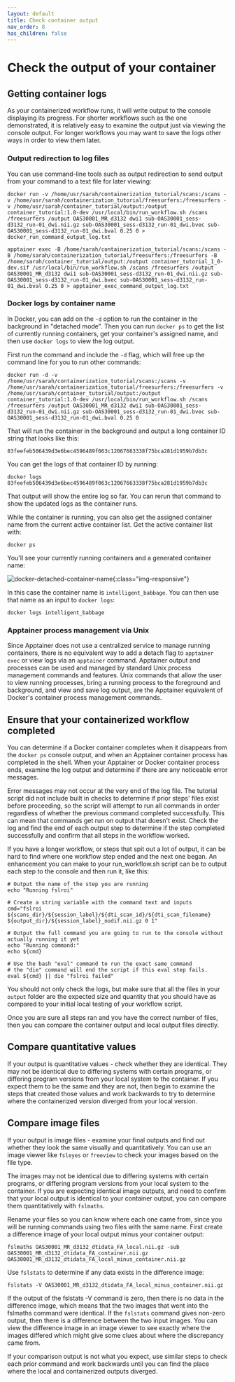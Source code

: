 ```yaml
---
layout: default
title: Check container output
nav_order: 8
has_children: false
---
```


# Check the output of your container

## Getting container logs

As your containerized workflow runs, it will write output to the console displaying its progress. For shorter workflows such as the one demonstrated, it is relatively easy to examine the output just via viewing the console output. For longer workflows you may want to save the logs other ways in order to view them later. 

### Output redirection to log files

You can use command-line tools such as output redirection to send output from your command to a text file for later viewing:
```
docker run -v /home/usr/sarah/containerization_tutorial/scans:/scans -v /home/usr/sarah/containerization_tutorial/freesurfers:/freesurfers -v /home/usr/sarah/container_tutorial/output:/output container_tutorial:1.0-dev /usr/local/bin/run_workflow.sh /scans /freesurfers /output OAS30001_MR_d3132 dwi1 sub-OAS30001_sess-d3132_run-01_dwi.nii.gz sub-OAS30001_sess-d3132_run-01_dwi.bvec sub-OAS30001_sess-d3132_run-01_dwi.bval 0.25 0 > docker_run_command_output_log.txt
```

```
apptainer exec -B /home/sarah/containerization_tutorial/scans:/scans -B /home/sarah/containerization_tutorial/freesurfers:/freesurfers -B /home/sarah/container_tutorial/output:/output container_tutorial_1_0-dev.sif /usr/local/bin/run_workflow.sh /scans /freesurfers /output OAS30001_MR_d3132 dwi1 sub-OAS30001_sess-d3132_run-01_dwi.nii.gz sub-OAS30001_sess-d3132_run-01_dwi.bvec sub-OAS30001_sess-d3132_run-01_dwi.bval 0.25 0 > apptainer_exec_command_output_log.txt
```

### Docker logs by container name

In Docker, you can add on the `-d` option to run the container in the background in "detached mode". Then you can run `docker ps` to get the list of currently running containers, get your container's assigned name, and then use `docker logs` to view the log output.

First run the command and include the `-d` flag, which will free up the command line for you to run other commands:
```
docker run -d -v /home/usr/sarah/containerization_tutorial/scans:/scans -v /home/usr/sarah/containerization_tutorial/freesurfers:/freesurfers -v /home/usr/sarah/container_tutorial/output:/output container_tutorial:1.0-dev /usr/local/bin/run_workflow.sh /scans /freesurfers /output OAS30001_MR_d3132 dwi1 sub-OAS30001_sess-d3132_run-01_dwi.nii.gz sub-OAS30001_sess-d3132_run-01_dwi.bvec sub-OAS30001_sess-d3132_run-01_dwi.bval 0.25 0
```
That will run the container in the background and output a long container ID string that looks like this:

```
83feefeb506439d3e6bec4596489f063c12067663338f75bca281d1959b7db3c
```

You can get the logs of that container ID by running:
```
docker logs 83feefeb506439d3e6bec4596489f063c12067663338f75bca281d1959b7db3c
```

That output will show the entire log so far. You can rerun that command to show the updated logs as the container runs.

While the container is running, you can also get the assigned container name from the current active container list. Get the active container list with:
```
docker ps
```

You'll see your currently running containers and a generated container name:

![docker-detached-container-name](images/docker-detached-container-name.png){:class="img-responsive"}

In this case the container name is ```intelligent_babbage```. You can then use that name as an input to `docker logs`:
```
docker logs intelligent_babbage
```

### Apptainer process management via Unix

Since Apptainer does not use a centralized service to manage running containers, there is no equivalent way to add a detach flag to `apptainer exec` or view logs via an `apptainer` command. Apptainer output and processes can be used and managed by standard Unix process management commands and features. Unix commands that allow the user to view running processes, bring a running process to the foreground and background, and view and save log output, are the Apptainer equivalent of Docker's container process management commands.

## Ensure that your containerized workflow completed

You can determine if a Docker container completes when it disappears from the `docker ps` console output, and when an Apptainer container process has completed in the shell. When your Apptainer or Docker container process ends, examine the log output and determine if there are any noticeable error messages. 

Error messages may not occur at the very end of the log file. The tutorial script did not include built in checks to determine if prior steps' files exist before proceeding, so the script will attempt to run all commands in order regardless of whether the previous command completed successfully. This can mean that commands get run on output that doesn't exist. Check the log and find the end of each output step to determine if the step completed successfully and confirm that all steps in the workflow worked.

If you have a longer workflow, or steps that spit out a lot of output, it can be hard to find where one workflow step ended and the next one began. An enhancement you can make to your run_workflow.sh script can be to output each step to the console and then run it, like this:

```
# Output the name of the step you are running
echo "Running fslroi"

# Create a string variable with the command text and inputs
cmd="fslroi ${scans_dir}/${session_label}/${dti_scan_id}/${dti_scan_filename} ${output_dir}/${session_label}_nodif.nii.gz 0 1"

# Output the full command you are going to run to the console without actually running it yet
echo "Running command:"
echo ${cmd}

# Use the bash "eval" command to run the exact same command
# the "die" command will end the script if this eval step fails.
eval ${cmd} || die "fslroi failed"
```

You should not only check the logs, but make sure that all the files in your `output` folder are the expected size and quantity that you should have as compared to your initial local testing of your workflow script.

Once you are sure all steps ran and you have the correct number of files, then you can compare the container output and local output files directly.

## Compare quantitative values

If your output is quantitative values - check whether they are identical. They may not be identical due to differing systems with certain programs, or differing program versions from your local system to the container. If you expect them to be the same and they are not, then begin to examine the steps that created those values and work backwards to try to determine where the containerized version diverged from your local version. 

## Compare image files

If your output is image files - examine your final outputs and find out whether they look the same visually and quantitatively. You can use an image viewer like `fsleyes` or `freeview` to check your images based on the file type.

The images may not be identical due to differing systems with certain programs, or differing program versions from your local system to the container. If you are expecting identical image outputs, and need to confirm that your local output is identical to your container output, you can compare them quantitatively with `fslmaths`.

Rename your files so you can know where each one came from, since you will be running commands using two files with the same name. First create a difference image of your local output minus your container output:
```
fslmaths OAS30001_MR_d3132_dtidata_FA_local.nii.gz -sub OAS30001_MR_d3132_dtidata_FA_container.nii.gz OAS30001_MR_d3132_dtidata_FA_local_minus_container.nii.gz
```

Use `fslstats` to determine if any data exists in the difference image:
```
fslstats -V OAS30001_MR_d3132_dtidata_FA_local_minus_container.nii.gz
```
If the output of the fslstats -V command is zero, then there is no data in the difference image, which means that the two images that went into the fslmaths command were identical. If the `fslstats` command gives non-zero output, then there is a difference between the two input images. You can view the difference image in an image viewer to see exactly where the images differed which might give some clues about where the discrepancy came from. 

If your comparison output is not what you expect, use similar steps to check each prior command and work backwards until you can find the place where the local and containerized outputs diverged.
